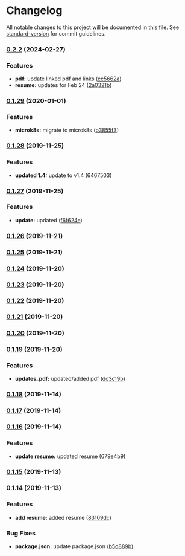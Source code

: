 # Changelog

All notable changes to this project will be documented in this file. See [standard-version](https://github.com/conventional-changelog/standard-version) for commit guidelines.

### [0.2.2](https://github.com/datametal/daryl-resume/compare/v0.1.29...v0.2.2) (2024-02-27)


### Features

* **pdf:** update linked pdf and links ([cc5662a](https://github.com/datametal/daryl-resume/commit/cc5662a8b45c8338a770ba8effca0ee3441046de))
* **resume:** updates for Feb 24 ([2a0321b](https://github.com/datametal/daryl-resume/commit/2a0321b937557c57bceb79964999d884269315cc))

### [0.1.29](https://github.com/darylwalsh/darylresume/compare/v0.1.28...v0.1.29) (2020-01-01)


### Features

* **microk8s:** migrate to microk8s ([b3855f3](https://github.com/darylwalsh/darylresume/commit/b3855f30bb8922af50ad8dc49a75884f33bf865c))

### [0.1.28](https://github.com/darylwalsh/darylresume/compare/v0.1.27...v0.1.28) (2019-11-25)


### Features

* **updated 1.4:** update to v1.4 ([6467503](https://github.com/darylwalsh/darylresume/commit/64675036ca68ecbc2f54c3c30eb6e00ca242dede))

### [0.1.27](https://github.com/darylwalsh/darylresume/compare/v0.1.26...v0.1.27) (2019-11-25)


### Features

* **update:** updated ([f6f624e](https://github.com/darylwalsh/darylresume/commit/f6f624e5e04f10649a30ca00de2a076ddbd8e796))

### [0.1.26](https://github.com/darylwalsh/darylresume/compare/v0.1.25...v0.1.26) (2019-11-21)

### [0.1.25](https://github.com/darylwalsh/darylresume/compare/v0.1.24...v0.1.25) (2019-11-21)

### [0.1.24](https://github.com/darylwalsh/darylresume/compare/v0.1.23...v0.1.24) (2019-11-20)

### [0.1.23](https://github.com/darylwalsh/darylresume/compare/v0.1.22...v0.1.23) (2019-11-20)

### [0.1.22](https://github.com/darylwalsh/darylresume/compare/v0.1.21...v0.1.22) (2019-11-20)

### [0.1.21](https://github.com/darylwalsh/darylresume/compare/v0.1.20...v0.1.21) (2019-11-20)

### [0.1.20](https://github.com/darylwalsh/darylresume/compare/v0.1.19...v0.1.20) (2019-11-20)

### [0.1.19](https://github.com/darylwalsh/darylresume/compare/v0.1.18...v0.1.19) (2019-11-20)


### Features

* **updates_pdf:** updated/added pdf ([dc3c19b](https://github.com/darylwalsh/darylresume/commit/dc3c19b7ed4284908ecc3379d0035bc52b2e9c00))

### [0.1.18](https://github.com/darylwalsh/darylresume/compare/v0.1.17...v0.1.18) (2019-11-14)

### [0.1.17](https://github.com/darylwalsh/darylresume/compare/v0.1.16...v0.1.17) (2019-11-14)

### [0.1.16](https://github.com/darylwalsh/darylresume/compare/v0.1.15...v0.1.16) (2019-11-14)


### Features

* **update resume:** updated resume ([679e4b9](https://github.com/darylwalsh/darylresume/commit/679e4b9d57b2481a9df7dfc5eee86a7c157f3ae1))

### [0.1.15](https://github.com/darylwalsh/darylresume/compare/v0.1.14...v0.1.15) (2019-11-13)

### 0.1.14 (2019-11-13)


### Features

* **add resume:** added resume ([83109dc](https://github.com/darylwalsh/darylresume/commit/83109dccb7e464d56ab8a304a072b051a077fc7e))


### Bug Fixes

* **package.json:** update package.json ([b5d889b](https://github.com/darylwalsh/darylresume/commit/b5d889b27b29c473521c0f50124b5bc097223397))
